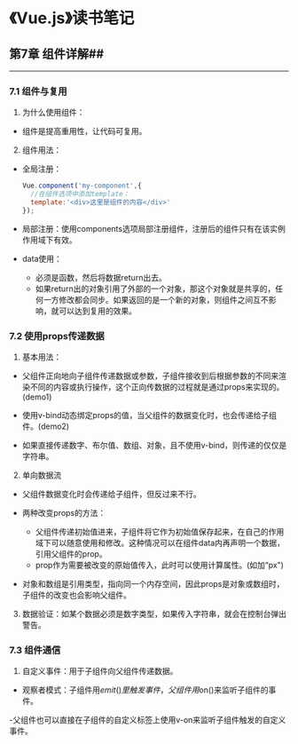 # 《Vue.js》读书笔记 #


## 第7章  组件详解##
----------
### 7.1 组件与复用 ###
1. 为什么使用组件：
  - 组件是提高重用性，让代码可复用。

2. 组件用法：
- 全局注册：
  ```JavaScript
  Vue.component('my-component',{
    //在组件选项中添加template：
    template:'<div>这里是组件的内容</div>'
  });
  ```

- 局部注册：使用components选项局部注册组件，注册后的组件只有在该实例作用域下有效。

- data使用：
  - 必须是函数，然后将数据return出去。
  - 如果return出的对象引用了外部的一个对象，那这个对象就是共享的，任何一方修改都会同步。如果返回的是一个新的对象，则组件之间互不影响，就可以达到复用的效果。

### 7.2 使用props传递数据 ###
1. 基本用法：
- 父组件正向地向子组件传递数据或参数，子组件接收到后根据参数的不同来渲染不同的内容或执行操作，这个正向传数据的过程就是通过props来实现的。(demo1)

- 使用v-bind动态绑定props的值，当父组件的数据变化时，也会传递给子组件。(demo2)

- 如果直接传递数字、布尔值、数组、对象，且不使用v-bind，则传递的仅仅是字符串。

2. 单向数据流
- 父组件数据变化时会传递给子组件，但反过来不行。

- 两种改变props的方法：
  - 父组件传递初始值进来，子组件将它作为初始值保存起来，在自己的作用域下可以随意使用和修改。这种情况可以在组件data内再声明一个数据，引用父组件的prop。
  - prop作为需要被改变的原始值传入，此时可以使用计算属性。(如加“px")

- 对象和数组是引用类型，指向同一个内存空间，因此props是对象或数组时，子组件的改变也会影响父组件。

3. 数据验证：如某个数据必须是数字类型，如果传入字符串，就会在控制台弹出警告。

### 7.3 组件通信 ###
1. 自定义事件：用于子组件向父组件传递数据。
- 观察者模式：子组件用$emit()里触发事件，父组件用$on()来监听子组件的事件。

-父组件也可以直接在子组件的自定义标签上使用v-on来监听子组件触发的自定义事件。
